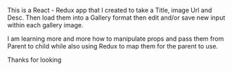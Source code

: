 This is a React - Redux app that I created to take a Title, image Url and Desc.
Then load them into a Gallery format then edit and/or save new input within each
gallery image.

I am learning more and more how to manipulate props and pass them from Parent
to child while also using Redux to map them for the parent to use.

Thanks for looking 
